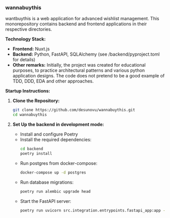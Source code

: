 ### wannabuythis

wantbuythis is a web application for advanced wishlist management. This monorepository contains backend and frontend applications in their respective directories.

**Technology Stack:**
- **Frontend:** Nuxt.js
- **Backend:** Python, FastAPI, SQLAlchemy (see /backend/pyproject.toml for details)
- **Other remarks:** Initially, the project was created for educational purposes, to practice architectural patterns and various python application designs. The code does not pretend to be a good example of TDD, DDD, EDA and other approaches.

**Startup Instructions:**
1. **Clone the Repository:**
    ```sh
    git clone https://github.com/desunovu/wannabuythis.git
    cd wannabuythis
    ```

2. **Set Up the backend in development mode:**
    - Install and configure Poetry
    - Install the required dependencies:
      ```sh
      cd backend
      poetry install
      ```
    - Run postgres from docker-compose:
      ```sh
      docker-compose up -d postgres
      ```
    - Run database migrations:
      ```sh
      poetry run alembic upgrade head
      ```
    - Start the FastAPI server:
      ```sh
      poetry run uvicorn src.integration.entrypoints.fastapi_app:app --reload
      ```
